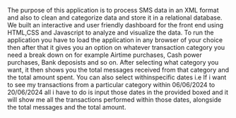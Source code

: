 The purpose of this application is to process SMS data in an XML format and also to clean and categorize data and store it in a relational database. We built an interactive and user friendly dashboard for the front end using HTML,CSS and Javascript to analyze and visualize the data. 
    To run the application you have to load the 
application in any browser of your choice then after that it gives you an option on whatever transaction category you need a break down on for example Airtime purchases, Cash power purchases, Bank deposists and so on. After selecting what category you want, it then shows you the total messages received from that category and the total amount spent. You can also select withinspecific dates i.e If i want to see my transactions from a particular category within 06/06/2024 to 20/06/2024 all i have to do is input those dates in the provided boxed and it will show me all the transactions performed within those dates, alongside the total messages and the total amount.
